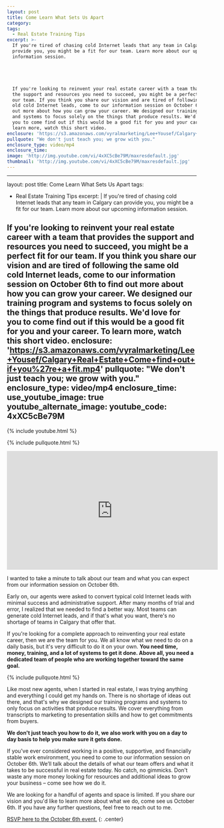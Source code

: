 ```yaml
---
layout: post
title: Come Learn What Sets Us Apart
category:
tags:
  - Real Estate Training Tips
excerpt: >-
  If you're tired of chasing cold Internet leads that any team in Calgary can
  provide you, you might be a fit for our team. Learn more about our upcoming
  information session.





  If you're looking to reinvent your real estate career with a team that provides
  the support and resources you need to succeed, you might be a perfect fit for
  our team. If you think you share our vision and are tired of following the same
  old cold Internet leads, come to our information session on October 6th to find
  out more about how you can grow your career. We designed our training program
  and systems to focus solely on the things that produce results. We'd love for
  you to come find out if this would be a good fit for you and your career. To
  learn more, watch this short video.
enclosure: 'https://s3.amazonaws.com/vyralmarketing/Lee+Yousef/Calgary+Real+Estate+Come+find+out+if+you%27re+a+fit.mp4'
pullquote: "We don't just teach you; we grow with you."
enclosure_type: video/mp4
enclosure_time:
image: 'http://img.youtube.com/vi/4xXC5cBe79M/maxresdefault.jpg'
thumbnail: 'http://img.youtube.com/vi/4xXC5cBe79M/maxresdefault.jpg'
---
```

---
layout: post
title: Come Learn What Sets Us Apart
tags:
  - Real Estate Training Tips
excerpt: |
If you're tired of chasing cold Internet leads that any team in Calgary can
  provide you, you might be a fit for our team. Learn more about our upcoming
  information session.

  If you're looking to reinvent your real estate career with a team that provides
  the support and resources you need to succeed, you might be a perfect fit for
  our team. If you think you share our vision and are tired of following the same
  old cold Internet leads, come to our information session on October 6th to find
  out more about how you can grow your career. We designed our training program
  and systems to focus solely on the things that produce results. We'd love for
  you to come find out if this would be a good fit for you and your career. To
  learn more, watch this short video.
enclosure: 'https://s3.amazonaws.com/vyralmarketing/Lee+Yousef/Calgary+Real+Estate+Come+find+out+if+you%27re+a+fit.mp4'
pullquote: "We don't just teach you; we grow with you."
enclosure_type: video/mp4
enclosure_time:
use_youtube_image: true
youtube_alternate_image:
youtube_code: 4xXC5cBe79M
---
{% include youtube.html %}

{% include pullquote.html %}


<iframe src="https://www.youtube.com/embed/4xXC5cBe79M" allowfullscreen="" width="560" height="315" frameborder="0"></iframe>

I wanted to take a minute to talk about our team and what you can expect from our information session on October 6th.

Early on, our agents were asked to convert typical cold Internet leads with minimal success and administrative support. After many months of trial and error, I realized that we needed to find a better way. Most teams can generate cold Internet leads, and if that's what you want, there's no shortage of teams in Calgary that offer that.

If you're looking for a complete approach to reinventing your real estate career, then we are the team for you. We all know what we need to do on a daily basis, but it's very difficult to do it on your own. **You need time, money, training, and a lot of systems to get it done. Above all, you need a dedicated team of people who are working together toward the same goal.**

{% include pullquote.html %}

Like most new agents, when I started in real estate, I was trying anything and everything I could get my hands on. There is no shortage of ideas out there, and that's why we designed our training programs and systems to only focus on activities that produce results. We cover everything from transcripts to marketing to presentation skills and how to get commitments from buyers.

**We don't just teach you how to do it, we also work with you on a day to day basis to help you make sure it gets done.**

If you've ever considered working in a positive, supportive, and financially stable work environment, you need to come to our information session on October 6th. We’ll talk about the details of what our team offers and what it takes to be successful in real estate today. No catch, no gimmicks. Don't waste any more money looking for resources and additional ideas to grow your business – come see how we do it.

We are looking for a handful of agents and space is limited. If you share our vision and you'd like to learn more about what we do, come see us October 6th. If you have any further questions, feel free to reach out to me.

[RSVP here to the October 6th event.](http://leeyousefrecruitme.wixsite.com/joinourteam/join-our-team)
{: .center}